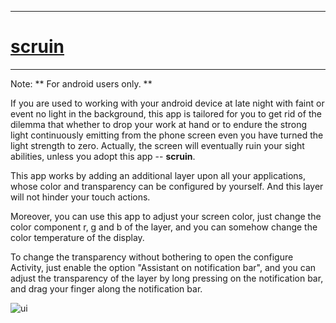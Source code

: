 ---

# [scruin](https://github.com/ssqstone/scruin.git)

----

Note: ** For android users only. **

If you are used to working with your android device at late night with faint or event no light in the background, this app is tailored for you to get rid of the dilemma that whether to drop your work at hand or to endure the strong light continuously emitting from the phone screen even you have turned the light strength to zero. Actually, the screen will eventually ruin your sight abilities, unless you adopt this app -- **scruin**. 

This app works by adding an additional layer upon all your applications, whose color and transparency can be configured by yourself. And this layer will not hinder your touch actions. 

Moreover, you can use this app to adjust your screen color, just change the color component r, g and b of the layer, and you can somehow change the color temperature of the display. 

To change the transparency without bothering to open the configure Activity, just enable the option "Assistant on notification bar", and you can adjust the transparency of the layer by long pressing on the notification bar, and drag your finger along the notification bar. 


![ui](https://github.com/ssqstone/scruin/blob/master/doc/ui.jpg?raw=true)
